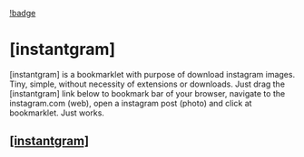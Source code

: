 [!badge](https://img.shields.io/badge/for-instagram-yellow.svg?style=flat-square)
# [instantgram]

[instantgram] is a bookmarklet with purpose of download instagram images. Tiny, simple, without necessity of extensions or downloads. Just drag the [instantgram] link below to bookmark bar of your browser, navigate to the instagram.com (web), open a instagram post (photo) and click at bookmarklet. Just works.

## [[instantgram]][1]

[1]:$bookmarklet
